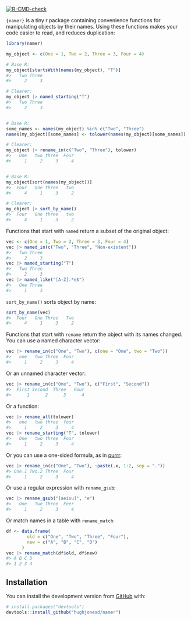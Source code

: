 
<!-- README.md is generated from README.Rmd. Please edit that file -->
<!-- badges: start -->

[![R-CMD-check](https://github.com/hughjonesd/namer/workflows/R-CMD-check/badge.svg)](https://github.com/hughjonesd/namer/actions)
<!-- badges: end -->

`{namer}` is a tiny r package containing convenience functions for
manipulating objects by their names. Using these functions makes your
code easier to read, and reduces duplication:

``` r
library(namer)

my_object <- c(One = 1, Two = 2, Three = 3, Four = 4)

# Base R:
my_object[startsWith(names(my_object), "T")]
#>   Two Three 
#>     2     3

# Clearer:
my_object |> named_starting("T")
#>   Two Three 
#>     2     3


# Base R:
some_names <- names(my_object) %in% c("Two", "Three")
names(my_object)[some_names] <- tolower(names(my_object)[some_names])

# Clearer:
my_object |> rename_in(c("Two", "Three"), tolower)
#>   One   two three  Four 
#>     1     2     3     4


# Base R:
my_object[sort(names(my_object))]
#>  Four   One three   two 
#>     4     1     3     2

# Clearer:
my_object |> sort_by_name()
#>  Four   One three   two 
#>     4     1     3     2
```

Functions that start with `named` return a subset of the original
object:

``` r
vec <- c(One = 1, Two = 2, Three = 3, Four = 4)
vec |> named_in(c("Two", "Three", "Non-existent"))
#>   Two Three 
#>     2     3
vec |> named_starting("T")
#>   Two Three 
#>     2     3
vec |> named_like("[A-Z].*e$")
#>   One Three 
#>     1     3
```

`sort_by_name()` sorts object by name:

``` r
sort_by_name(vec)
#>  Four   One Three   Two 
#>     4     1     3     2
```

Functions that start with `rename` return the object with its names
changed. You can use a named character vector:

``` r
vec |> rename_in(c("One", "Two"), c(one = "One", two = "Two"))
#>   one   two Three  Four 
#>     1     2     3     4
```

Or an unnamed character vector:

``` r
vec |> rename_in(c("One", "Two"), c("First", "Second"))
#>  First Second  Three   Four 
#>      1      2      3      4
```

Or a function:

``` r
vec |> rename_all(tolower)
#>   one   two three  four 
#>     1     2     3     4
vec |> rename_starting("T", tolower)
#>   One   two three  Four 
#>     1     2     3     4
```

Or you can use a one-sided formula, as in
[purrr](https://purrr.tidyverse.org/):

``` r
vec |> rename_in(c("One", "Two"), ~paste(.x, 1:2, sep = "."))
#> One.1 Two.2 Three  Four 
#>     1     2     3     4
```

Or use a regular expression with `rename_gsub`:

``` r
vec |> rename_gsub("[aeiou]", "e")
#>   One   Twe Three  Feer 
#>     1     2     3     4
```

Or match names in a table with `rename_match`:

``` r
df <- data.frame(
        old = c("One", "Two", "Three", "Four"),
        new = c("A", "B", "C", "D")
      )
vec |> rename_match(df$old, df$new)
#> A B C D 
#> 1 2 3 4
```

## Installation

You can install the development version from
[GitHub](https://github.com/) with:

``` r
# install.packages("devtools")
devtools::install_github("hughjonesd/namer")
```
